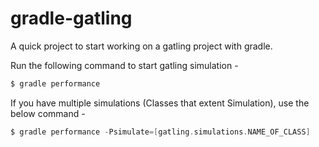 # gradle-gatling
A quick project to start working on a gatling project with gradle.

Run the following command to start gatling simulation - 

```gradle
$ gradle performance
```

If you have multiple simulations (Classes that extent Simulation), use the below command - 

```gradle
$ gradle performance -Psimulate=[gatling.simulations.NAME_OF_CLASS]
```



